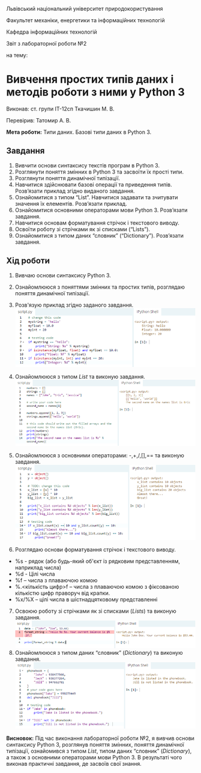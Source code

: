 Львівський національний університет природокористування

Факультет механіки, енергетики та інформаційних технологій

Кафедра інформаційних технологій

Звіт з лабораторної роботи №2

на тему: 

# Вивчення простих типів даних і методів роботи з ними у Python 3

Виконав: ст. групи ІТ-12сп Ткачишин М. В.

Перевірив: Татомир А. В.

**Мета роботи:** Типи даних. Базові типи даних в Python 3.
## Завдання 
1. Вивчити основи синтаксису текстів програм в Python 3.
2. Розглянути поняття змінних в Python 3 та засвоїти їх прості типи.
3. Розглянути поняття динамічної типізації.
4. Навчитися здійснювати базові операції та приведення типів. Розв’язати
приклад згідно виданого завдання.
5. Ознайомитися з типом “List”. Навчитися задавати та зчитувати значення
їх елементів. Розв’язати приклад.
6. Ознайомитися основними операторами мови Python 3. Розв’язати завдання.
7. Навчитися основам форматування стрічок і текстового виводу.
8. Освоїти роботу зі стрічками як зі списками (“Lists”).
9. Ознайомитися з типом даних “словник” (“Dictionary”). Розв’язати завдання.
## Хід роботи
1. Вивчаю основи синтаксису Python 3.
2. Ознайомлююся з поняттями змінних та простих типів, розглядаю поняття динамічної типізації.
3. Розв'язую приклад згідно заданого завдання.
![image](images/p2_1.png)

4. Ознайомлююся з типом *List* та виконую завдання.
![image](images/p2_2.png)

5. Ознайомлююся з основними операторами: -,+,/,[],== та виконую завдання.
![image](images/p2_3.png)

6. Розглядаю основи форматування стрічок і текстового виводу.
* %s - рядок (або будь-який об'єкт із рядковим представленням, наприклад числа)
* %d - Цілі числа
* %f – числа з плаваючою комою
* %.<кількість цифр>f – числа з плаваючою комою з фіксованою кількістю цифр праворуч від крапки.
* %x/%X – цілі числа в шістнадцятковому представленні

7. Освоюю роботу зі стрічками як зі списками (*Lists*) та виконую завдання.
![image](images/p2_5.png)
8. Ознайомлююся з типом даних “словник” (*Dictionary*) та  виконую завдання.
![image](images/p2_4.png)

**Висновок:** Під час виконання лабораторної роботи №2, я вивчив основи синтаксису Python 3, розглянув поняття змінних, поняття динамічної типізації, ознайомився з  типом *List*, типом даних “словник” (*Dictionary*), а також з основними операторами мови Python 3. В результаті чого виконав практичні завдання, де засвоїв свої знання.